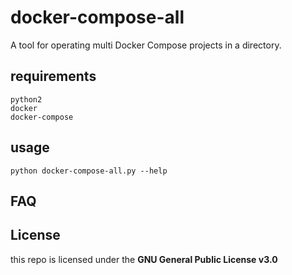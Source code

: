 # docker-compose-all

A tool for operating multi Docker Compose projects in a directory.

## requirements
	
	python2
	docker
	docker-compose

## usage

	python docker-compose-all.py --help

## FAQ


## License

this repo is licensed under the **GNU General Public License v3.0**

